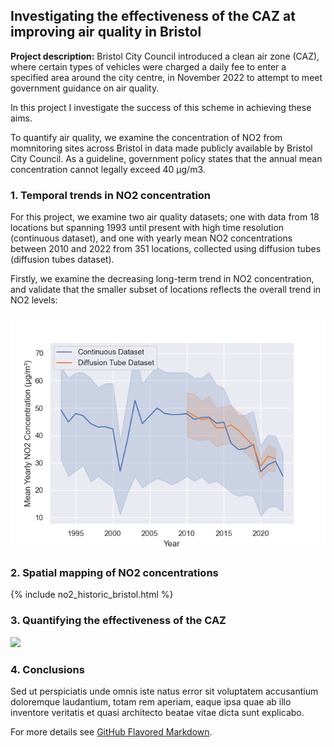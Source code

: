 ## Investigating the effectiveness of the CAZ at improving air quality in Bristol

**Project description:** Bristol City Council introduced a clean air zone (CAZ), where certain types of vehicles were charged a daily fee to enter a specified area around the city centre, in November 2022 to attempt to meet government guidance on air quality.

In this project I investigate the success of this scheme in achieving these aims.

To quantify air quality, we examine the concentration of NO2 from momnitoring sites across Bristol in data made publicly available by Bristol City Council. As a guideline, government policy states that the annual mean concentration cannot legally exceed 40 μg/m3.

### 1. Temporal trends in NO2 concentration

For this project, we examine two air quality datasets; one with data from 18 locations but spanning 1993 until present with high time resolution (continuous dataset), and one with yearly mean NO2 concentrations between 2010 and 2022 from 351 locations, collected using diffusion tubes (diffusion tubes dataset).

Firstly, we examine the decreasing long-term trend in NO2 concentration, and validate that the smaller subset of locations reflects the overall trend in NO2 levels:

<img src="images/CAZ/longterm_no2_trends.png?raw=true"/>


### 2. Spatial mapping of NO2 concentrations

{% include no2_historic_bristol.html %}

### 3. Quantifying the effectiveness of the CAZ

<img src="images/dummy_thumbnail.jpg?raw=true"/>

### 4. Conclusions

Sed ut perspiciatis unde omnis iste natus error sit voluptatem accusantium doloremque laudantium, totam rem aperiam, eaque ipsa quae ab illo inventore veritatis et quasi architecto beatae vitae dicta sunt explicabo. 

For more details see [GitHub Flavored Markdown](https://guides.github.com/features/mastering-markdown/).
